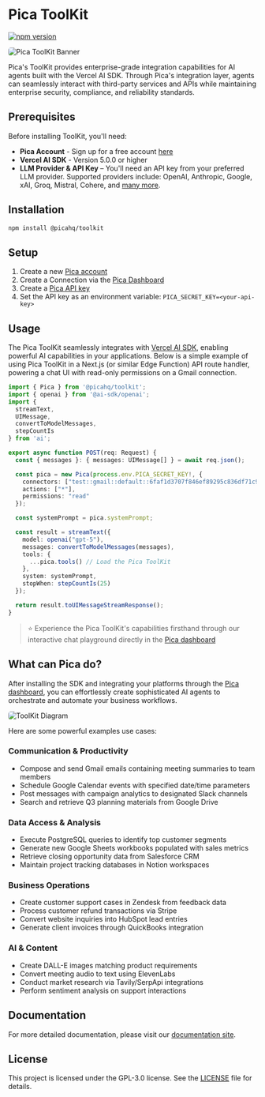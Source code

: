# Pica ToolKit

[![npm version](https://img.shields.io/npm/v/%40picahq%2Ftoolkit)](https://npmjs.com/package/@picahq/toolkit)

<img src="https://assets.picaos.com/github/pica-toolkit-banner.svg" alt="Pica ToolKit Banner" style="border-radius: 5px;">

Pica's ToolKit provides enterprise-grade integration capabilities for AI agents built with the Vercel AI SDK. Through Pica's integration layer, agents can seamlessly interact with third-party services and APIs while maintaining enterprise security, compliance, and reliability standards.

## Prerequisites

Before installing ToolKit, you'll need:
- **Pica Account** - Sign up for a free account [here](https://app.picaos.com)
- **Vercel AI SDK** - Version 5.0.0 or higher
- **LLM Provider & API Key** – You'll need an API key from your preferred LLM provider. Supported providers include: OpenAI, Anthropic, Google, xAI, Groq, Mistral, Cohere, and [many more](https://ai-sdk.dev/providers/ai-sdk-providers).

## Installation

```bash
npm install @picahq/toolkit
```

## Setup

1. Create a new [Pica account](https://app.picaos.com)
2. Create a Connection via the [Pica Dashboard](https://app.picaos.com/connections)
3. Create a [Pica API key](https://app.picaos.com/settings/api-keys)
4. Set the API key as an environment variable: `PICA_SECRET_KEY=<your-api-key>`

## Usage

The Pica ToolKit seamlessly integrates with [Vercel AI SDK](https://ai-sdk.dev/docs/introduction), enabling powerful AI capabilities in your applications. Below is a simple example of using Pica ToolKit in a Next.js (or similar Edge Function) API route handler, powering a chat UI with read-only permissions on a Gmail connection.

```typescript
import { Pica } from '@picahq/toolkit';
import { openai } from '@ai-sdk/openai';
import {
  streamText,
  UIMessage,
  convertToModelMessages,
  stepCountIs
} from 'ai';

export async function POST(req: Request) {
  const { messages }: { messages: UIMessage[] } = await req.json();

  const pica = new Pica(process.env.PICA_SECRET_KEY!, {
    connectors: ["test::gmail::default::6faf1d3707f846ef89295c836df71c94"],
    actions: ["*"],
    permissions: "read"
  });

  const systemPrompt = pica.systemPrompt;

  const result = streamText({
    model: openai("gpt-5"),
    messages: convertToModelMessages(messages),
    tools: {
      ...pica.tools() // Load the Pica ToolKit
    },
    system: systemPrompt,
    stopWhen: stepCountIs(25)
  });

  return result.toUIMessageStreamResponse();
}
```

> ⭐️ Experience the Pica ToolKit's capabilities firsthand through our interactive chat playground directly in the [Pica dashboard](https://app.picaos.com/connections)


## What can Pica do?

After installing the SDK and integrating your platforms through the [Pica dashboard](https://app.picaos.com/connections), you can effortlessly create sophisticated AI agents to orchestrate and automate your business workflows.

<img src="https://assets.picaos.com/github/toolkit-diagram.svg?v=2" style="border-radius: 5px;" alt="ToolKit Diagram">

Here are some powerful examples use cases:

### Communication & Productivity
- Compose and send Gmail emails containing meeting summaries to team members
- Schedule Google Calendar events with specified date/time parameters
- Post messages with campaign analytics to designated Slack channels
- Search and retrieve Q3 planning materials from Google Drive

### Data Access & Analysis 
- Execute PostgreSQL queries to identify top customer segments
- Generate new Google Sheets workbooks populated with sales metrics
- Retrieve closing opportunity data from Salesforce CRM
- Maintain project tracking databases in Notion workspaces

### Business Operations
- Create customer support cases in Zendesk from feedback data
- Process customer refund transactions via Stripe
- Convert website inquiries into HubSpot lead entries
- Generate client invoices through QuickBooks integration

### AI & Content
- Create DALL-E images matching product requirements
- Convert meeting audio to text using ElevenLabs
- Conduct market research via Tavily/SerpApi integrations
- Perform sentiment analysis on support interactions

## Documentation

For more detailed documentation, please visit our [documentation site](https://docs.picaos.com/toolkit/vercel-ai-sdk).

## License

This project is licensed under the GPL-3.0 license. See the [LICENSE](LICENSE) file for details.
